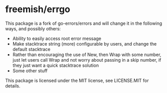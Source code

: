 freemish/errgo
================
This package is a fork of go-errors/errors and will change it in the following ways, and possibly others:

- Ability to easily access root error message
- Make stacktrace string (more) configurable by users, and change the default stacktrace
- Rather than encouraging the use of New, then Wrap with some number, just let users call Wrap and not worry about passing in a skip number, if they just want a quick stacktrace solution
- Some other stuff

This package is licensed under the MIT license, see LICENSE.MIT for details.
